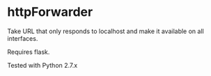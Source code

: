 # httpForwarder
Take URL that only responds to localhost and make it available on all interfaces.  

Requires flask.

Tested with Python 2.7.x
